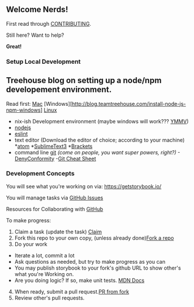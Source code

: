## Welcome Nerds!

First read through [CONTRIBUTING](./CONTRIBUTING.md).

Still here?  Want to help?

**Great!**

### Setup Local Development

## Treehouse blog on setting up a node/npm developement environment.
Read first: [Mac](http://blog.teamtreehouse.com/install-node-js-npm-mac) [Windows][http://blog.teamtreehouse.com/install-node-js-npm-windows] [Linux](http://blog.teamtreehouse.com/install-node-js-npm-linux)

* nix-ish Development environment (maybe windows will work??? [YMMV](https://www.google.com/search?q=ymmv&ie=utf-8&oe=utf-8&client=firefox-b-1-ab))
* [nodejs](https://nodejs.org/en/download/)
* [eslint](https://eslint.org/docs/user-guide/getting-started#global-installation-and-usage)
* text editor (Download the editor of choice; according to your machine)
  *[atom](http://flight-manual.atom.io/getting-started/sections/installing-atom/)
  *[SublimeText3](https://www.sublimetext.com/3)
  *[Brackets](http://brackets.io/)
* command line [git](https://git-scm.com/book/en/v2/Getting-Started-Installing-Git)
  *(come on people, you want super powers, right?)* 
    -[DenyConformity](http://www.denyconformity.com/post/467/The_Basics_of_Git)
    -[Git Cheat Sheet](https://www.git-tower.com/blog/git-cheat-sheet/)

### Development Concepts

You will see what you're working on via: https://getstorybook.io/

You will manage tasks via [GitHub Issues](https://github.com/zeroasterisk/react-uniforms-widgets)

Resources for Collaborating with [GitHub](https://help.github.com/categories/collaborating-with-issues-and-pull-requests/)


To make progress:

1. Claim a task (update the task) [Claim](https://github.com/zeroasterisk/react-uniforms-widgets/issues)
2. Fork this repo to your own copy, (unless already done)[Fork a repo](https://help.github.com/articles/fork-a-repo/)
3. Do your work
 - Iterate a lot, commit a lot
 - Ask questions as needed, but try to make progress as you can
 - You may publish storybook to your fork's github URL to show other's what
   you're Working on.
 - Are you doing logic?  If so, make unit tests. [MDN Docs](https://developer.mozilla.org/en-US/docs/Learn/Tools_and_testing)
4. When ready, submit a pull request.[PR from fork](https://help.github.com/articles/creating-a-pull-request-from-a-fork/)
5. Review other's pull requests.

